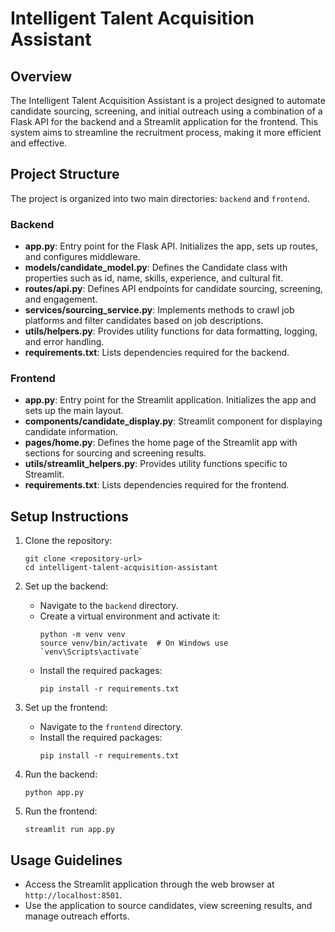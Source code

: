 # Intelligent Talent Acquisition Assistant

## Overview
The Intelligent Talent Acquisition Assistant is a project designed to automate candidate sourcing, screening, and initial outreach using a combination of a Flask API for the backend and a Streamlit application for the frontend. This system aims to streamline the recruitment process, making it more efficient and effective.

## Project Structure
The project is organized into two main directories: `backend` and `frontend`.

### Backend
- **app.py**: Entry point for the Flask API. Initializes the app, sets up routes, and configures middleware.
- **models/candidate_model.py**: Defines the Candidate class with properties such as id, name, skills, experience, and cultural fit.
- **routes/api.py**: Defines API endpoints for candidate sourcing, screening, and engagement.
- **services/sourcing_service.py**: Implements methods to crawl job platforms and filter candidates based on job descriptions.
- **utils/helpers.py**: Provides utility functions for data formatting, logging, and error handling.
- **requirements.txt**: Lists dependencies required for the backend.

### Frontend
- **app.py**: Entry point for the Streamlit application. Initializes the app and sets up the main layout.
- **components/candidate_display.py**: Streamlit component for displaying candidate information.
- **pages/home.py**: Defines the home page of the Streamlit app with sections for sourcing and screening results.
- **utils/streamlit_helpers.py**: Provides utility functions specific to Streamlit.
- **requirements.txt**: Lists dependencies required for the frontend.

## Setup Instructions
1. Clone the repository:
   ```
   git clone <repository-url>
   cd intelligent-talent-acquisition-assistant
   ```

2. Set up the backend:
   - Navigate to the `backend` directory.
   - Create a virtual environment and activate it:
     ```
     python -m venv venv
     source venv/bin/activate  # On Windows use `venv\Scripts\activate`
     ```
   - Install the required packages:
     ```
     pip install -r requirements.txt
     ```

3. Set up the frontend:
   - Navigate to the `frontend` directory.
   - Install the required packages:
     ```
     pip install -r requirements.txt
     ```

4. Run the backend:
   ```
   python app.py
   ```

5. Run the frontend:
   ```
   streamlit run app.py
   ```

## Usage Guidelines
- Access the Streamlit application through the web browser at `http://localhost:8501`.
- Use the application to source candidates, view screening results, and manage outreach efforts.
